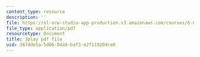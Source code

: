 ```yaml
---
content_type: resource
description: ''
file: https://ol-ocw-studio-app-production.s3.amazonaws.com/courses/6-042j-mathematics-for-computer-science-spring-2015/387dde5a5d0604a9baf3e2f11920dce0_4Dz4vNUxnZM.pdf
file_type: application/pdf
resourcetype: Document
title: 3play pdf file
uid: 387dde5a-5d06-04a9-baf3-e2f11920dce0
---
```

